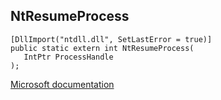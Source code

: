 ## NtResumeProcess

```
[DllImport("ntdll.dll", SetLastError = true)]
public static extern int NtResumeProcess(
   IntPtr ProcessHandle
);
```

[Microsoft documentation](https://docs.microsoft.com/en-us/windows/win32/api/winternl/nf-winternl-ntresumeprocess)
